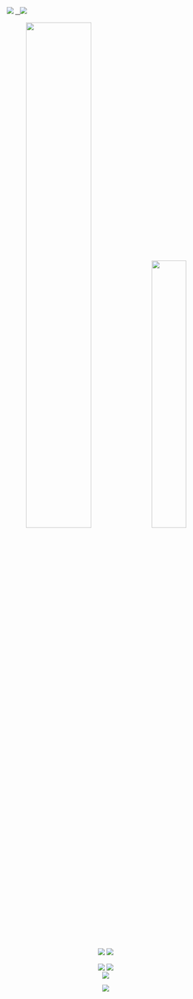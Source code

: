 
 <div class='container'align='left'>
 &nbsp;&nbsp;&nbsp;&nbsp;&nbsp;<img class="img" src="https://komarev.com/ghpvc/?username=EPIICTHUNDERCAT&label=Visitors&color=blue"/>
 <a href="https://www.linkedin.com/in/ricardo-v-59b455106/">
 &nbsp;&nbsp;&nbsp;<img class="img" src="https://img.shields.io/badge/linkedin-%230077B5.svg?style=for-the-badge&logo=linkedin&logoColor=white&style=flat"/>
      </a>
 </div>
            

<div class='container'align = 'center'>
<br><img style="height: auto; width: 55%;" class="img" src="https://github-readme-stats.vercel.app/api?username=EPIICTHUNDERCAT&show_icons=true&theme=dark"/>
&nbsp;
&nbsp;
<img style="height: auto; width: 40%;" class="img" src="https://github-readme-stats.vercel.app/api/top-langs/?username=EPIICTHUNDERCAT&theme=dark&langs_count=8&layout=compact" />
</div>
<br>

 <div class='container'align='center'>
 <img class="img" src="https://leetcard.jacoblin.cool/EpicThundercat/?ext=heatmap&theme=dark"/>
 <img class="img" src="https://www.codewars.com/users/Rickbee/badges/large"/>
 </div><br>
 

                              
 <div class='container'align='center'>
  <img class="img" src ="https://img.shields.io/badge/github-%23121011.svg?style=for-the-badge&logo=github&logoColor=white&style=flat"/>
  <img class="img" src ="https://img.shields.io/badge/git-%23F05033.svg?style=for-the-badge&logo=git&logoColor=white&style=flat"/><br>
  <img class="img" src ="https://img.shields.io/badge/java-%23ED8B00.svg?style=for-the-badge&logo=java&logoColor=white&style=flat"/><br>
  
  <img class="img" src ="https://img.shields.io/badge/IntelliJIDEA-000000.svg?style=for-the-badge&logo=intellij-idea&logoColor=white&style=flat"/><br>
  
 </div>

